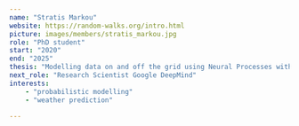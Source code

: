 ```yaml
---
name: "Stratis Markou"
website: https://random-walks.org/intro.html 
picture: images/members/stratis_markou.jpg
role: "PhD student"
start: "2020"
end: "2025"
thesis: "Modelling data on and off the grid using Neural Processes with applications in weather prediction" 
next_role: "Research Scientist Google DeepMind"
interests:
    - "probabilistic modelling"
    - "weather prediction"

---
```

